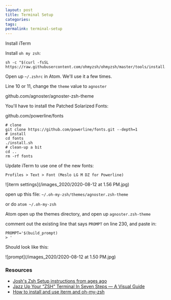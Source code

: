 ```yaml
---
layout: post
title: Terminal Setup
categories:
tags:
permalink: terminal-setup
---
```



Install iTerm

Install `oh my zsh`:

```
sh -c "$(curl -fsSL https://raw.githubusercontent.com/ohmyzsh/ohmyzsh/master/tools/install.sh)"
```

Open up `~/.zshrc` in Atom. We'll use it a few times.

Line 10 or 11, change the `theme` value to `agnoster`

github.com/agnoster/agnoster-zsh-theme

You'll have to install the Patched Solarized Fonts:

github.com/powerline/fonts

```
# clone
git clone https://github.com/powerline/fonts.git --depth=1
# install
cd fonts
./install.sh
# clean-up a bit
cd ..
rm -rf fonts
```

Update iTerm to use one of the new fonts:

`Profiles > Text > Font (Meslo LG M DZ for Powerline)`

![iterm settings](/images_2020/2020-08-12 at 1.56 PM.jpg)

open up this file: `~/.oh-my-zsh/themes/agnoster.zsh-theme`

or do `atom ~/.oh-my-zsh`

Atom open up the themes directory, and open up `agnoster.zsh-theme`

comment out the existing line that says `PROMPT` on line 230, and paste in:

```
PROMPT='$(build_prompt) 
> '
```

Should look like this:

![prompt](/images_2020/2020-08-12 at 1.50 PM.jpg)

### Resources

- [Josh's Zsh Setup instructions from ages ago](https://gist.github.com/josh-works/22b3cd2f4cc4abc9458f50c4b47565e2)
- [Jazz Up Your “ZSH” Terminal In Seven Steps — A Visual Guide](https://www.freecodecamp.org/news/jazz-up-your-zsh-terminal-in-seven-steps-a-visual-guide-e81a8fd59a38/)
- [How to install and use iterm and oh-my-zsh](https://duskcloudxu.github.io/2020/03/04/How-to-install-and-use-iterm-and-oh-my-zsh/)